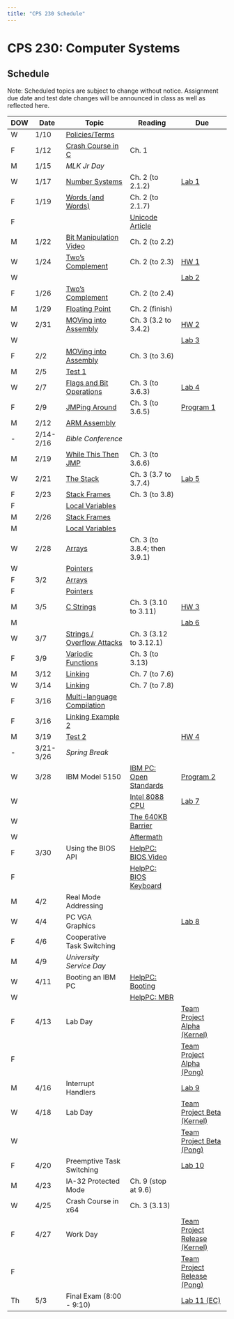 ```yaml
---
title: "CPS 230 Schedule"
---
```


# CPS 230: Computer Systems
## Schedule

Note: Scheduled topics are subject to change without notice. Assignment due date and test date changes will be announced in class as well as reflected here.

| DOW | Date | Topic | Reading | Due |
| --- | --- | --- | --- | --- |
| W | 1/10 | [Policies/Terms](/course/bju/content/cps230/lessons/lec0) | | |
| F | 1/12 | [Crash Course in C](/course/bju/content/cps230/lessons/lec1) | Ch. 1 |
| M | 1/15 | *MLK Jr Day* | | |
| W | 1/17 | [Number Systems](/course/bju/content/cps230/lessons/lec2) | Ch. 2 (to 2.1.2) | [Lab 1](/course/bju/content/cps230/labs/lab1) |
| F | 1/19 | [Words (and Words)](/course/bju/content/cps230/lessons/lec3) | Ch. 2 (to 2.1.7) | |
| F | | | [Unicode Article](https://www.joelonsoftware.com/2003/10/08/the-absolute-minimum-every-software-developer-absolutely-positively-must-know-about-unicode-and-character-sets-no-excuses/) | |
| M | 1/22 | [Bit Manipulation](/course/bju/content/cps230/lessons/lec4) [Video](https://www.youtube.com/watch?v=AOc1_1cUoRA) | Ch. 2 (to 2.2) | |
| W | 1/24 | [Two’s Complement](/course/bju/content/cps230/lessons/lec5) | Ch. 2 (to 2.3) | [HW 1](/course/bju/content/cps230/hws/hw1) |
| W | | | | [Lab 2](/course/bju/content/cps230/labs/lab2) |
| F | 1/26 | [Two’s Complement](/course/bju/content/cps230/lessons/lec5) | Ch. 2 (to 2.4) | |
| M | 1/29 | [Floating Point](/course/bju/content/cps230/lessons/lec6) | Ch. 2 (finish) | |
| W | 2/31 | [MOVing into Assembly](/course/bju/content/cps230/lessons/lec7) | Ch. 3 (3.2 to 3.4.2) | [HW 2](/course/bju/content/cps230/hws/hw2) |
| W | | | | [Lab 3](/course/bju/content/cps230/labs/lab3) |
| F | 2/2 | [MOVing into Assembly](/course/bju/content/cps230/lessons/lec7) | Ch. 3 (to 3.6) | |
| M | 2/5 | [Test 1](/course/bju/content/cps230/reviews/test1) | | |
| W | 2/7 | [Flags and Bit Operations](/course/bju/content/cps230/lessons/lec8) | Ch. 3 (to 3.6.3) | [Lab 4](/course/bju/content/cps230/labs/lab4) |
| F | 2/9 | [JMPing Around](/course/bju/content/cps230/lessons/lec9) | Ch. 3 (to 3.6.5) | [Program 1](/course/bju/content/cps230/programs/prog1) |
| M | 2/12 | [ARM Assembly](/course/bju/content/cps230/lessons/lec28) | | |
| - | 2/14-2/16 | *Bible Conference* | | |
| M | 2/19 | [While This Then JMP](/course/bju/content/cps230/lessons/lec10) | Ch. 3 (to 3.6.6) | |
| W | 2/21 | [The Stack](/course/bju/content/cps230/lessons/lec11) | Ch. 3 (3.7 to 3.7.4) | [Lab 5](/course/bju/content/cps230/labs/lab5) |
| F | 2/23 | [Stack Frames](/course/bju/content/cps230/lessons/lec12) | Ch. 3 (to 3.8) | |
| F | | [Local Variables](/course/bju/content/cps230/lessons/lec12) | | |
| M | 2/26 | [Stack Frames](/course/bju/content/cps230/lessons/lec12) | | |
| M | | [Local Variables](/course/bju/content/cps230/lessons/lec12) | | |
| W | 2/28 | [Arrays](/course/bju/content/cps230/lessons/lec13) | Ch. 3 (to 3.8.4; then 3.9.1) | |
| W | | [Pointers](/course/bju/content/cps230/lessons/lec13) | | |
| F | 3/2 | [Arrays](/course/bju/content/cps230/lessons/lec13) | | |
| F | | [Pointers](/course/bju/content/cps230/lessons/lec13) | | |
| M | 3/5 | [C Strings](/course/bju/content/cps230/lessons/lec14) | Ch. 3 (3.10 to 3.11) | [HW 3](/course/bju/content/cps230/hws/hw3) |
| M | | | | [Lab 6](/course/bju/content/cps230/labs/lab6) |
| W | 3/7 | [Strings / Overflow Attacks](/course/bju/content/cps230/lessons/lec15) | Ch. 3 (3.12 to 3.12.1) | |
| F | 3/9 | [Variodic Functions](/course/bju/content/cps230/lessons/lec16) | Ch. 3 (to 3.13) | |
| M | 3/12 | [Linking](/course/bju/content/cps230/lessons/lec17) | Ch. 7 (to 7.6) | |
| W | 3/14 | [Linking](/course/bju/content/cps230/lessons/lec17) | Ch. 7 (to 7.8) | |
| F | 3/16 | [Multi-language Compilation](/course/bju/content/cps230/lessons/lec18) | | |
| F | 3/16 | [Linking Example 2](/course/bju/content/cps230/lessons/lec17-2) | | |
| M | 3/19 | [Test 2](/course/bju/content/cps230/reviews/test2) | | [HW 4](/course/bju/content/cps230/hws/hw4) |
| - | 3/21-3/26 | *Spring Break* | | |
| W | 3/28 | IBM Model 5150 | [IBM PC: Open Standards](https://en.wikipedia.org/wiki/IBM_Personal_Computer#Open_standards) | [Program 2](/course/bju/content/cps230/programs/prog2) | 
| W | | | [Intel 8088 CPU](https://en.wikipedia.org/wiki/Intel_8088) | [Lab 7](/course/bju/content/cps230/labs/lab7) |
| W | | | [The 640KB Barrier](https://en.wikipedia.org/wiki/Conventional_memory#640_KB_barrier) | |
| W | | | [Aftermath](https://en.wikipedia.org/wiki/Influence_of_the_IBM_PC_on_the_personal_computer_market) | |
| F | 3/30 | Using the BIOS API | [HelpPC: BIOS Video](http://stanislavs.org/helppc/int_10.html) | |
| F | | | [HelpPC: BIOS Keyboard](http://stanislavs.org/helppc/int_16.html) | |
| M | 4/2 | Real Mode Addressing | | |
| W | 4/4 | PC VGA Graphics | | [Lab 8](/course/bju/content/cps230/labs/lab8) |
| F | 4/6 | Cooperative Task Switching | | |
| M | 4/9 | *University Service Day* | | |
| W | 4/11 | Booting an IBM PC | [HelpPC: Booting](http://stanislavs.org/helppc/cold_boot.html) | |
| W | | | [HelpPC: MBR](http://stanislavs.org/helppc/boot_sector.html) | |
| F | 4/13 | Lab Day | | [Team Project Alpha (Kernel)](/course/bju/content/cps230/programs/project) |
| F | | | | [Team Project Alpha (Pong)](/course/bju/content/cps230/programs/project-pong) |
| M | 4/16 | Interrupt Handlers | | [Lab 9](/course/bju/content/cps230/labs/lab9) |
| W | 4/18 | Lab Day | | [Team Project Beta (Kernel)](/course/bju/content/cps230/programs/project) |
| W | | | | [Team Project Beta (Pong)](/course/bju/content/cps230/programs/project-pong) |
| F | 4/20 | Preemptive Task Switching | | [Lab 10](/course/bju/content/cps230/labs/lab10) |
| M | 4/23 | IA-32 Protected Mode | Ch. 9 (stop at 9.6) | |
| W | 4/25 | Crash Course in x64 | Ch. 3 (3.13) | |
| F | 4/27 | Work Day | | [Team Project Release (Kernel)](/course/bju/content/cps230/programs/project) |
| F | | | | [Team Project Release (Pong)](/course/bju/content/cps230/programs/project-pong) |
| Th | 5/3 | Final Exam (8:00 - 9:10) | | [Lab 11 (EC)](/course/bju/content/cps230/labs/lab11) |
